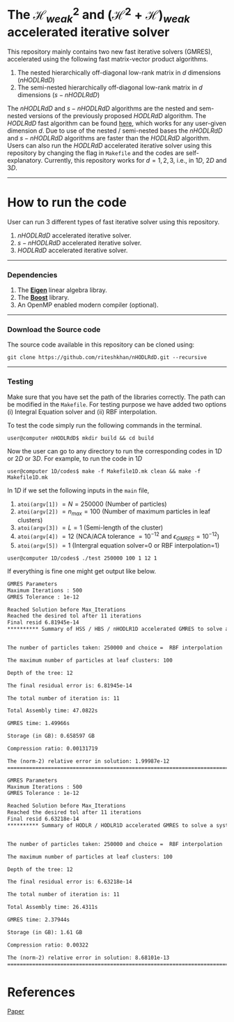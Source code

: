 # The $\mathcal{H}^2_{weak}$ and ${(\mathcal{H}^2 + \mathcal{H})}_{weak}$ accelerated iterative solver
This repository mainly contains two new fast iterative solvers (GMRES), accelerated using the following fast matrix-vector product algorithms.
1. The nested hierarchically off-diagonal low-rank matrix in $d$ dimensions ($nHODLRdD$)
2. The semi-nested hierarchically off-diagonal low-rank matrix in $d$ dimensions ($s-nHODLRdD$)
   
The $nHODLRdD$ and $s-nHODLRdD$ algorithms are the nested and sem-nested versions of the previously proposed $HODLRdD$ algorithm. The $HODLRdD$ fast algorithm can be found [here](https://github.com/SAFRAN-LAB/HODLRdD), which works for any user-given dimension $d$. Due to use of the nested / semi-nested bases the $nHODLRdD$ and $s-nHODLRdD$ algorithms are faster than the $HODLRdD$ algorithm.
Users can also run the $HODLRdD$ accelerated iterative solver using this repository by changing the flag in `Makefile` and the codes are self-explanatory. Currently, this repository works for $d=1,2,3$, i.e., in $1D$, $2D$ and $3D$.
______________________________________________________________

# How to run the code
User can run $3$ different types of fast iterative solver using this repository.
1. $nHODLRdD$ accelerated iterative solver.
2. $s-nHODLRdD$ accelerated iterative solver.
3. $HODLRdD$ accelerated iterative solver.
_____________________

### Dependencies
1. The [**Eigen**](https://eigen.tuxfamily.org) linear algebra libray.
2. The [**Boost**](https://www.boost.org/) library.
3. An OpenMP enabled modern compiler (optional).
______________________________________________________________________

### Download the Source code
The source code available in this repository can be cloned using:
```
git clone https://github.com/riteshkhan/nHODLRdD.git --recursive
```
______________________________________________________________________

### Testing
Make sure that you have set the path of the libraries correctly. The path can be modified in the `Makefile`. For testing purpose we have added two options (i) Integral Equation solver and (ii) RBF interpolation.

To test the code simply run the following commands in the terminal.
```
user@computer nHODLRdD$ mkdir build && cd build
```

Now the user can go to any directory to run the corresponding codes in $1D$ or $2D$ or $3D$. For example, to run the code in $1D$

```
user@computer 1D/codes$ make -f Makefile1D.mk clean && make -f Makefile1D.mk
```
In $1D$ if we set the following inputs in the `main` file, 
1. `atoi(argv[1])` $= N = 250000$ (Number of particles)
2. `atoi(argv[2])` $=n_{max} = 100$ (Number of maximum particles in leaf clusters)
3. `atoi(argv[3])` $=L=1$ (Semi-length of the cluster)
4. `atoi(argv[4])` $=12$ (NCA/ACA tolerance $= 10^{-12}$ and $\epsilon_{GMRES} = 10^{-12}$)
5. `atoi(argv[5])` $=1$ (Intergral equation solver=0 or RBF interpolation=1)

```
user@computer 1D/codes$ ./test 250000 100 1 12 1
```

If everything is fine one might get output like below.
```txt
GMRES Parameters 
Maximum Iterations : 500
GMRES Tolerance : 1e-12

Reached Solution before Max_Iterations 
Reached the desired tol after 11 iterations
Final resid 6.81945e-14
********** Summary of HSS / HBS / nHODLR1D accelerated GMRES to solve a system **********


The number of particles taken: 250000 and choice =  RBF interpolation

The maximum number of particles at leaf clusters: 100

Depth of the tree: 12

The final residual error is: 6.81945e-14

The total number of iteration is: 11

Total Assembly time: 47.0822s

GMRES time: 1.49966s

Storage (in GB): 0.658597 GB

Compression ratio: 0.00131719

The (norm-2) relative error in solution: 1.99987e-12
=========================================================================================
```

```txt
GMRES Parameters 
Maximum Iterations : 500
GMRES Tolerance : 1e-12

Reached Solution before Max_Iterations 
Reached the desired tol after 11 iterations
Final resid 6.63218e-14
********** Summary of HODLR / HODLR1D accelerated GMRES to solve a system **********


The number of particles taken: 250000 and choice =  RBF interpolation

The maximum number of particles at leaf clusters: 100

Depth of the tree: 12

The final residual error is: 6.63218e-14

The total number of iteration is: 11

Total Assembly time: 26.4311s

GMRES time: 2.37944s

Storage (in GB): 1.61 GB

Compression ratio: 0.00322

The (norm-2) relative error in solution: 8.68101e-13
====================================================================================


```
# References
[Paper](https://arxiv.org/pdf/2309.14085.pdf)
